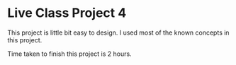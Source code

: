 # Live  Class Project 4

This project is little bit easy to design. I used most of the known concepts in this project.

Time taken to finish this project is 2 hours.
